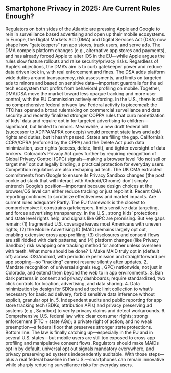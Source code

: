 Smartphone Privacy in 2025: Are Current Rules
Enough?
---
Regulators on both sides of the Atlantic are pressing Apple and Google to rein in surveillance based
advertising and open up their mobile ecosystems. In Europe, the Digital Markets Act (DMA) and Digital
Services Act (DSA) now shape how “gatekeepers” run app stores, track users, and serve ads. The
DMA compels platform changes (e.g., alternative app stores and payments), and has already forced
Apple to alter iOS in the EU—while Apple argues the rules slow feature rollouts and raise
security/privacy risks. Regardless of Apple’s objections, the DMA’s aim is to curb gatekeeper power
and reduce data driven lock in, with real enforcement and fines.
The DSA adds platform wide duties around transparency, risk assessments, and limits on targeted ads
to minors and based on sensitive data—important guardrails for the ad tech ecosystem that profits from
behavioral profiling on mobile. Together, DMA/DSA move the market toward less opaque tracking and
more user control, with the EU Commission actively enforcing.
In the U.S., there is still no comprehensive federal privacy law. Federal activity is piecemeal: the FTC
has opened a broad rulemaking on commercial surveillance and data security and recently finalized
stronger COPPA rules that curb monetization of kids’ data and require opt in for targeted advertising to
children—significant, but limited to minors. Meanwhile, a new draft federal bill (successor to
ADPPA/APRA concepts) would preempt state laws and add rights and duties, but it hasn’t passed.
States are filling the gap. California’s CCPA/CPRA (enforced by the CPPA) and the Delete Act push
data minimization, user rights (access, delete, limit), and tighter oversight of data brokers. Colorado’s
Privacy Act goes further by requiring recognition of Global Privacy Control (GPC) signals—making a
browser level “do not sell or target me” opt out legally binding, a practical protection for everyday users.
Competition regulators are also reshaping ad tech. The UK CMA extracted commitments from Google
to ensure its Privacy Sandbox changes (the post cookie ad stack that will interact with
Android/Chrome) don’t simply entrench Google’s position—important because design choices at the
browser/OS level can either reduce tracking or just repoint it. Recent CMA reporting continues to
scrutinize effectiveness and market impacts.
Are current rules adequate? Partly. The EU framework is the closest to comprehensive: it constrains
gatekeepers, limits sensitive data targeting, and forces advertising transparency. In the U.S., strong
kids’ protections and state level rights help, and signals like GPC are promising. But key gaps remain:
(1) fragmented U.S. coverage leaves most Americans with uneven rights; (2) the Mobile Advertising ID
(MAID) remains largely opt out, enabling extensive cross app profiling; (3) disclosures and consent
flows are still riddled with dark patterns; and (4) platform changes (like Privacy Sandbox) risk swapping
one tracking method for another unless overseen with teeth.
What more should be done? 1. Make MAID truly opt in (default off) across iOS/Android, with periodic
re permission and straightforward per app scoping—so “tracking” cannot resume silently after updates.
2. Mandate recognition of universal signals (e.g., GPC) nationwide, not just in Colorado, and extend
them beyond the web to in app environments. 3. Ban dark patterns in consent and privacy dashboards;
require standardized, two click controls for location, advertising, and data sharing. 4. Data minimization
by design for SDKs and ad tech: limit collection to what’s necessary for basic ad delivery, forbid
sensitive data inference without explicit, granular opt in. 5. Independent audits and public reporting for
app store tracking tech (SDKs, attribution APIs) and privacy preserving ad systems (e.g., Sandbox) to
verify privacy claims and detect workarounds. 6. Comprehensive U.S. federal law with: clear consumer
rights; strong enforcement (FTC + state AGs); a private right of action; and no weak preemption—a
federal floor that preserves stronger state protections.
Bottom line: The law is finally catching up—especially in the EU and in several U.S. states—but mobile
users are still too exposed to cross app profiling and manipulative consent flows. Regulators should
make MAIDs opt in by default, universal opt out signals mandatory everywhere, and privacy preserving
ad systems independently auditable. With those steps—plus a real federal baseline in the
U.S.—smartphones can remain innovative while sharply reducing surveillance risks for everyday users.
